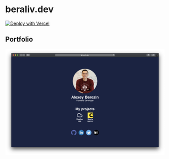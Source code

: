 # beraliv.dev

[![Deploy with Vercel](https://vercel.com/button)](https://vercel.com/import/project?template=https://github.com/vercel/vercel/tree/master/examples/nuxtjs)

## Portfolio

![](https://raw.githubusercontent.com/Beraliv/beraliv.dev/master/static/page.png)
